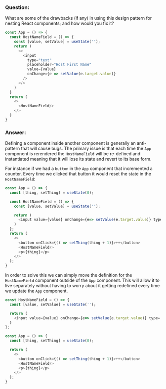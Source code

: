 ### Question:
What are some of the drawbacks (if any) in using this design pattern for nesting React components; and how would you fix it?

```javascript
const App = () => {
  const HostNameField = () => {
    const [value, setValue] = useState('');
    return (
      <>
        <input
          type="text"
          placeholder="Host First Name"
          value={value}
          onChange={e => setValue(e.target.value)}
        />
      </>
    )
  }
  return (
    <>
      <HostNameField/>
    </>
  )
}
```

### Answer:
Defining a component inside another component is generally an anti-pattern that will cause bugs. The primary issue is that each time the `App` component is rerendered the `HostNameField` will be re-defined and instantiated meaning that it will lose its state and revert to its base form.

For instance if we had a `button` in the `App` component that incremented a counter. Every time we clicked that button it would reset the state in the `HostNameField`:

```javascript
const App = () => {
  const [thing, setThing] = useState(0);

  const HostNameField = () => {
    const [value, setValue] = useState('');

    return (
      <input value={value} onChange={e=> setValue(e.target.value)} type='text' placeholder='HostFirstName'/>
    )
  };
  return (
    <>
      <button onClick={() => setThing(thing + 1)}>++</button>
      <HostNameField/>
      <p>{thing}</p>
    </>
  );
}
```

In order to solve this we can simply move the definition for the `HostNameField` component outside of the `App` component. This will allow it to live separately without having to worry about it getting redefined every time we update the `App` component.

```javascript
const HostNameField = () => {
  const [value, setValue] = useState('');

  return (
    <input value={value} onChange={e=> setValue(e.target.value)} type='text' placeholder='HostFirstName'/>
  )
};

const App = () => {
  const [thing, setThing] = useState(0);

  return (
    <>
      <button onClick={() => setThing(thing + 1)}>++</button>
      <HostNameField/>
      <p>{thing}</p>
    </>
  );
}
```
